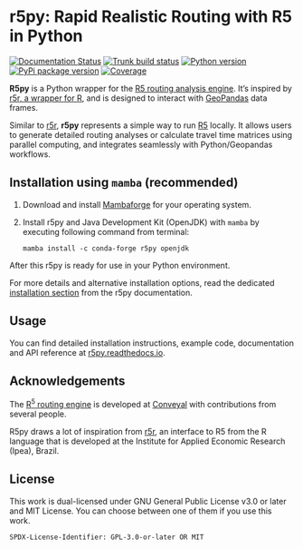 # r5py: Rapid Realistic Routing with R5 in Python

[![Documentation Status](https://readthedocs.org/projects/r5py/badge/?version=stable)](https://r5py.readthedocs.io/en/stable/?badge=stable)
[![Trunk build status](https://github.com/r5py/r5py/actions/workflows/build-merged-pull-requests.yml/badge.svg)](https://github.com/r5py/r5py/actions/workflows/build-merged-pull-requests.yml)
[![Python version](https://img.shields.io/pypi/pyversions/r5py)](https://pypi.org/project/r5py)
[![PyPi package version](https://img.shields.io/pypi/v/r5py)](https://pypi.org/project/r5py)
[![Coverage](https://codecov.io/gh/r5py/r5py/branch/main/graph/badge.svg?token=WG8RBMZBK6)](https://codecov.io/gh/r5py/r5py)

**R5py** is a Python wrapper for the [R5 routing analysis
engine](https://github.com/conveyal/r5). It’s inspired by [r5r, a wrapper for
R](https://ipeagit.github.io/r5r/), and is designed to interact with
[GeoPandas](https://geopandas.org/) data frames.

Similar to [r5r](https://ipeagit.github.io/r5r/), **r5py** represents a simple
way to run [R5](https://github.com/conveyal/r5) locally. It allows users to
generate detailed routing analyses or calculate travel time matrices using
parallel computing, and integrates seamlessly with Python/Geopandas workflows.


## Installation using `mamba` (recommended)

1. Download and install [Mambaforge](https://github.com/conda-forge/miniforge#mambaforge) for your operating system.
2. Install r5py and Java Development Kit (OpenJDK) with `mamba` by executing following command from terminal:
    
       mamba install -c conda-forge r5py openjdk

After this r5py is ready for use in your Python environment. 

For more details and alternative installation options, read the dedicated [installation section](https://r5py.readthedocs.io/en/latest/installation.html) from the r5py documentation.

## Usage

You can find detailed installation instructions, example code, documentation and
API reference at [r5py.readthedocs.io](https://r5py.readthedocs.io).


## Acknowledgements

The [R<sup>5</sup> routing engine](https://github.com/conveyal/r5) is developed
at [Conveyal](https://www.conveyal.com/) with contributions from several people.

R5py draws a lot of inspiration from [r5r](https://github.com/ipeaGIT/r5r/), an
interface to R5 from the R language that is developed at the Institute for Applied
Economic Research (Ipea), Brazil.

<!--//

TODO:
Citation (at least a Zenodo link, first; then also a software paper)

//-->

## License

This work is dual-licensed under GNU General Public License v3.0 or later and MIT License. You can choose between one of them if you use this work.

`SPDX-License-Identifier: GPL-3.0-or-later OR MIT`
